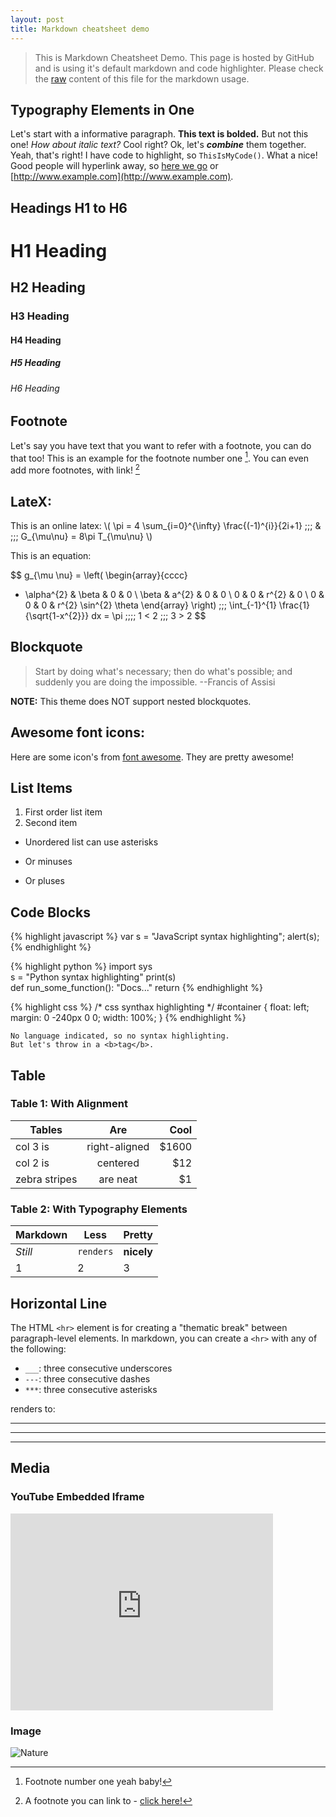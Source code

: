 ```yaml
---
layout: post
title: Markdown cheatsheet demo
---
```


> This is Markdown Cheatsheet Demo. This page is hosted by GitHub and is using it's default markdown and code highlighter.
Please check the [raw](https://raw.githubusercontent.com/rmanak/rmanak.github.io/master/_posts/2016-05-06-markdown-cheatsheet.md) 
content of this file for the markdown usage.

## Typography Elements in One

Let's start with a informative paragraph. **This text is bolded.** But not this one! _How about italic text?_ 
Cool right? Ok, let's **_combine_** them together. Yeah, 
that's right! I have code to highlight, so `ThisIsMyCode()`. 
What a nice! Good people will hyperlink away, so [here we go](#) or [http://www.example.com](http://www.example.com).


## Headings H1 to H6

# H1 Heading

## H2 Heading

### H3 Heading

#### H4 Heading

##### H5 Heading

###### H6 Heading

<div class="divider"></div>

## Footnote

Let's say you have text that you want to refer with a footnote, you can do that too! 
This is an example for the footnote number one [^1]. You can even add more footnotes, with link! [^2]

<div class="divider"></div>

## LateX:

This is an online latex: \\(  \pi = 4 \sum_{i=0}^{\infty} \frac{(-1)^{i}}{2i+1} \;\;\; \& \;\;\; G_{\mu\nu} = 8\pi T_{\mu\nu}   \\)

This is an equation:

$$
g_{\mu \nu} =  \left( \begin{array}{cccc}
- \alpha^{2} & \beta &  0  & 0 \\
\beta & a^{2} & 0 & 0 \\
0 & 0 & r^{2}  & 0 \\
0 & 0 & 0 & r^{2} \sin^{2} \theta
\end{array} \right) \;\;\;
\int_{-1}^{1} \frac{1}{\sqrt{1-x^{2}}} dx = \pi \;\;\;\;
1 < 2 \;\;\; 3 > 2
$$

## Blockquote

> Start by doing what's necessary; then do what's possible; and suddenly you are doing the impossible. --Francis of Assisi

**NOTE:** This theme does NOT support nested blockquotes.

## Awesome font icons: 

Here are some icon's from [font awesome](https://fortawesome.github.io/Font-Awesome/icons/). They are pretty awesome! 

<i class="fa fa-facebook"></i>
<i class="fa fa-instagram"></i>
<i class="fa fa-github"></i>


<div class="divider"></div>

## List Items

1. First order list item
2. Second item

* Unordered list can use asterisks
- Or minuses
+ Or pluses

<div class="divider"></div>

## Code Blocks

{% highlight javascript %}
var s = "JavaScript syntax highlighting";
alert(s);
{% endhighlight %}

{% highlight python %}
import sys  
s = "Python syntax highlighting"
print(s)  
def run_some_function():
    "Docs..."
    return
{% endhighlight %}

{% highlight css %}
/* css synthax highlighting */ 
#container {
    float: left;
    margin: 0 -240px 0 0;
    width: 100%;
}
{% endhighlight %}

```
No language indicated, so no syntax highlighting.
But let's throw in a <b>tag</b>.
```

<div class="divider"></div>

## Table

### Table 1: With Alignment

| Tables        | Are           | Cool  |
| ------------- |:-------------:| -----:|
| col 3 is      | right-aligned | $1600 |
| col 2 is      | centered      |   $12 |
| zebra stripes | are neat      |    $1 |

### Table 2: With Typography Elements

Markdown | Less | Pretty
--- | --- | ---
*Still* | `renders` | **nicely**
1 | 2 | 3

<div class="divider"></div>

## Horizontal Line

The HTML `<hr>` element is for creating a "thematic break" between paragraph-level elements. In markdown, you can create a `<hr>` with any of the following:

* `___`: three consecutive underscores
* `---`: three consecutive dashes
* `***`: three consecutive asterisks

renders to:

___

---

***

<div class="divider"></div>

## Media

### YouTube Embedded Iframe

<iframe width="420" height="315" src="https://www.youtube.com/embed/nN6QuNqmAwk" frameborder="0" allowfullscreen></iframe>

### Image

![Nature](https://encrypted-tbn2.gstatic.com/images?q=tbn:ANd9GcSn8cwf82ee9tfml4Wx-tsM5AUavJ_DRHIiXXE4RejRp0RF2L7f6g)

[^1]: Footnote number one yeah baby!

[^2]: A footnote you can link to - [click here!](#)


